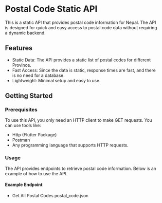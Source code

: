 # Postal Code Static API

This is a static API that provides postal code information for Nepal. The API is designed for quick and easy access to postal code data without requiring a dynamic backend.

## Features

- Static Data: The API provides a static list of postal codes for different Province.
- Fast Access: Since the data is static, response times are fast, and there is no need for a database.
- Lightweight: Minimal setup and easy to use.

## Getting Started

### Prerequisites

To use this API, you only need an HTTP client to make GET requests. You can use tools like:
- Http (Flutter Package)
- Postman
- Any programming language that supports HTTP requests.

### Usage

The API provides endpoints to retrieve postal code information. Below is an example of how to use the API.

#### Example Endpoint
- Get All Postal Codes
  postal_code.json
